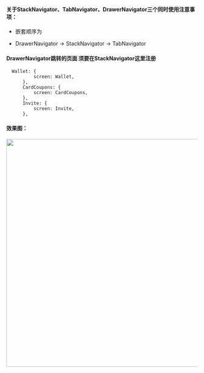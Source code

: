 #### 关于StackNavigator、TabNavigator、DrawerNavigator三个同时使用注意事项： 
* 嵌套顺序为

* DrawerNavigator -> StackNavigator -> TabNavigator

#### DrawerNavigator跳转的页面 须要在StackNavigator这里注册
  
  ```
    Wallet: {
            screen: Wallet,
        },
        CardCoupons: {
            screen: CardCoupons,
        },
        Invite: {
            screen: Invite,
        },
  ```
  
#### 效果图：
<img src="http://img.blog.csdn.net/20171014191729436" width="600">

